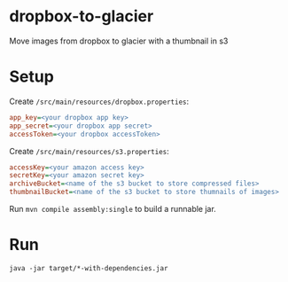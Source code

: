 dropbox-to-glacier
==================

Move images from dropbox to glacier with a thumbnail in s3

# Setup
Create `/src/main/resources/dropbox.properties`:
```ini
app_key=<your dropbox app key>
app_secret=<your dropbox app secret>
accessToken=<your dropbox accessToken>
```

Create `/src/main/resources/s3.properties`:
```ini
accessKey=<your amazon access key>
secretKey=<your amazon secret key>
archiveBucket=<name of the s3 bucket to store compressed files>
thumbnailBucket=<name of the s3 bucket to store thumnails of images>
```

Run `mvn compile assembly:single` to build a runnable jar.

# Run
`java -jar target/*-with-dependencies.jar`
